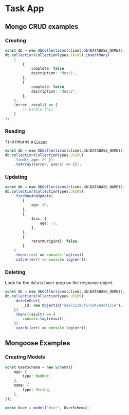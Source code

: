 # Task App

## Mongo CRUD examples

### Creating

```ts
const db = new DbCollections(client.db(DATABASE_NAME));
db.collection(CollectionTypes.TASKS).insertMany(
    [
        {
            complete: false,
            description: "desc1",
        },
        {
            complete: false,
            description: "desc2",
        },
    ],
    (error, result) => {
        // Handle this
    }
);
```

### Reading

`find` returns a [`Cursor`](https://mongodb.github.io/node-mongodb-native/3.6/api/Cursor.html)

```ts
const db = new DbCollections(client.db(DATABASE_NAME));
db.collection(CollectionTypes.USERS)
    .find({ age: 29 })
    .toArray((error, users) => {});
```

### Updating

```ts
const db = new DbCollections(client.db(DATABASE_NAME));
db.collection(CollectionTypes.USERS)
    .findOneAndUpdate(
        {
            age: 30,
        },
        {
            $inc: {
                age: -1,
            },
        },
        {
            returnOriginal: false,
        }
    )
    .then((res) => console.log(res))
    .catch((err) => console.log(err));
```

### Deleting

Look for the `deleteCount` prop on the response object.

```ts
const db = new DbCollections(client.db(DATABASE_NAME));
db.collection(CollectionTypes.USERS)
    .deleteOne({
        _id: new ObjectId("5ea752195f575942a4af115e"),
    })
    .then((result) => {
        console.log(result);
    })
    .catch((err) => console.log(err));
```

## Mongoose Examples

### Creating Models

```ts
const UserSchema = new Schema({
    age: {
        type: Number,
    },
    name: {
        type: String,
    },
});

const User = model("User", UserSchema);
```
